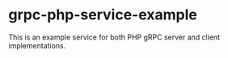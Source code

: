 grpc-php-service-example
========================

This is an example service for both PHP gRPC server and client implementations.
